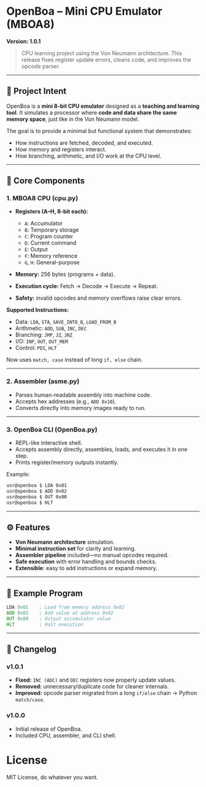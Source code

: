 
# OpenBoa – Mini CPU Emulator (MBOA8)

**Version: 1.0.1**

> CPU learning project using the Von Neumann architecture.
> This release fixes register update errors, cleans code, and improves the opcode parser.

---

## 🔑 Project Intent

OpenBoa is a **mini 8-bit CPU emulator** designed as a **teaching and learning tool**.
It simulates a processor where **code and data share the same memory space**, just like in the Von Neumann model.

The goal is to provide a minimal but functional system that demonstrates:

* How instructions are fetched, decoded, and executed.
* How memory and registers interact.
* How branching, arithmetic, and I/O work at the CPU level.

---

## 🧠 Core Components

### 1. **MBOA8 CPU (cpu.py)**

* **Registers (A–H, 8-bit each):**

  * `A`: Accumulator
  * `B`: Temporary storage
  * `C`: Program counter
  * `D`: Current command
  * `E`: Output
  * `F`: Memory reference
  * `G`, `H`: General-purpose

* **Memory:** 256 bytes (programs + data).

* **Execution cycle:** Fetch → Decode → Execute → Repeat.

* **Safety:** invalid opcodes and memory overflows raise clear errors.

**Supported Instructions:**

* Data: `LDA`, `STA`, `SAVE_INTO_B`, `LOAD_FROM_B`
* Arithmetic: `ADD`, `SUB`, `INC`, `DEC`
* Branching: `JMP`, `JZ`, `JNZ`
* I/O: `INP`, `OUT`, `OUT_MEM`
* Control: `PDI`, `HLT`


Now uses `match, case` instead of long `if, else` chain.

---

### 2. **Assembler (asme.py)**

* Parses human-readable assembly into machine code.
* Accepts hex addresses (e.g., `ADD 0x10`).
* Converts directly into memory images ready to run.

---

### 3. **OpenBoa CLI (OpenBoa.py)**

* REPL-like interactive shell.
* Accepts assembly directly, assembles, loads, and executes it in one step.
* Prints register/memory outputs instantly.

Example:

```bash
usr@openboa $ LDA 0x01
usr@openboa $ ADD 0x02
usr@openboa $ OUT 0x00
usr@openboa $ HLT
```

---

## ⚙️ Features

* **Von Neumann architecture** simulation.
* **Minimal instruction set** for clarity and learning.
* **Assembler pipeline** included—no manual opcodes required.
* **Safe execution** with error handling and bounds checks.
* **Extensible**: easy to add instructions or expand memory.

---

## 🧩 Example Program

```asm
LDA 0x01    ; Load from memory address 0x01
ADD 0x02    ; Add value at address 0x02
OUT 0x00    ; Output accumulator value
HLT         ; Halt execution
```

---

## 📜 Changelog

### v1.0.1

* **Fixed:** `INC (ADC)` and `DEC` registers now properly update values.
* **Removed:** unnecessary/duplicate code for cleaner internals.
* **Improved:** opcode parser migrated from a long `if/else` chain → Python `match/case`.

### v1.0.0

* Initial release of OpenBoa.
* Included CPU, assembler, and CLI shell.

# License
MIT License, do whatever you want.
